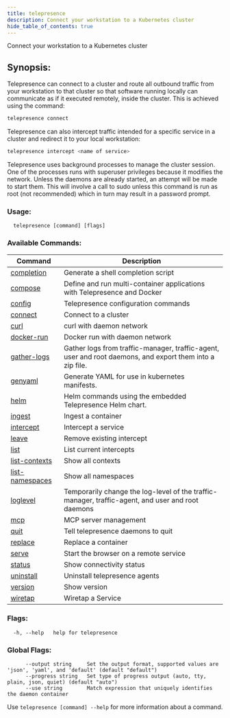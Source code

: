 ```yaml
---
title: telepresence
description: Connect your workstation to a Kubernetes cluster
hide_table_of_contents: true
---
```


Connect your workstation to a Kubernetes cluster

## Synopsis:

Telepresence can connect to a cluster and route all outbound traffic from your
workstation to that cluster so that software running locally can communicate
as if it executed remotely, inside the cluster. This is achieved using the
command:
```bash
telepresence connect
```

Telepresence can also intercept traffic intended for a specific service in a
cluster and redirect it to your local workstation:

```bash
telepresence intercept <name of service>
```

Telepresence uses background processes to manage the cluster session. One of
the processes runs with superuser privileges because it modifies the network.
Unless the daemons are already started, an attempt will be made to start them.
This will involve a call to sudo unless this command is run as root (not
recommended) which in turn may result in a password prompt.

### Usage:
```
  telepresence [command] [flags]
```

### Available Commands:
| Command | Description |
|---------|-------------|
| [completion](telepresence_completion) | Generate a shell completion script |
| [compose](telepresence_compose) | Define and run multi-container applications with Telepresence and Docker |
| [config](telepresence_config) | Telepresence configuration commands |
| [connect](telepresence_connect) | Connect to a cluster |
| [curl](telepresence_curl) | curl with daemon network |
| [docker-run](telepresence_docker-run) | Docker run with daemon network |
| [gather-logs](telepresence_gather-logs) | Gather logs from traffic-manager, traffic-agent, user and root daemons, and export them into a zip file. |
| [genyaml](telepresence_genyaml) | Generate YAML for use in kubernetes manifests. |
| [helm](telepresence_helm) | Helm commands using the embedded Telepresence Helm chart. |
| [ingest](telepresence_ingest) | Ingest a container |
| [intercept](telepresence_intercept) | Intercept a service |
| [leave](telepresence_leave) | Remove existing intercept |
| [list](telepresence_list) | List current intercepts |
| [list-contexts](telepresence_list-contexts) | Show all contexts |
| [list-namespaces](telepresence_list-namespaces) | Show all namespaces |
| [loglevel](telepresence_loglevel) | Temporarily change the log-level of the traffic-manager, traffic-agent, and user and root daemons |
| [mcp](telepresence_mcp) | MCP server management |
| [quit](telepresence_quit) | Tell telepresence daemons to quit |
| [replace](telepresence_replace) | Replace a container |
| [serve](telepresence_serve) | Start the browser on a remote service |
| [status](telepresence_status) | Show connectivity status |
| [uninstall](telepresence_uninstall) | Uninstall telepresence agents |
| [version](telepresence_version) | Show version |
| [wiretap](telepresence_wiretap) | Wiretap a Service |

### Flags:
```
  -h, --help   help for telepresence
```

### Global Flags:
```
      --output string     Set the output format, supported values are 'json', 'yaml', and 'default' (default "default")
      --progress string   Set type of progress output (auto, tty, plain, json, quiet) (default "auto")
      --use string        Match expression that uniquely identifies the daemon container
```

Use `telepresence [command] --help` for more information about a command.
